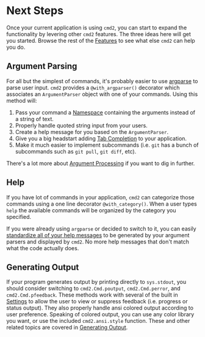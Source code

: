 # Next Steps

Once your current application is using `cmd2`, you can start to expand the functionality by levering
other `cmd2` features. The three ideas here will get you started. Browse the rest of the
[Features](../features/index.md) to see what else `cmd2` can help you do.

## Argument Parsing

For all but the simplest of commands, it's probably easier to use
[argparse](https://docs.python.org/3/library/argparse.html) to parse user input. `cmd2` provides a
`@with_argparser()` decorator which associates an `ArgumentParser` object with one of your commands.
Using this method will:

1.  Pass your command a
    [Namespace](https://docs.python.org/3/library/argparse.html#argparse.Namespace) containing the
    arguments instead of a string of text.
2.  Properly handle quoted string input from your users.
3.  Create a help message for you based on the `ArgumentParser`.
4.  Give you a big headstart adding [Tab Completion](../features/completion.md) to your application.
5.  Make it much easier to implement subcommands (i.e. `git` has a bunch of subcommands such as
    `git pull`, `git diff`, etc).

There's a lot more about [Argument Processing](../features/argument_processing.md) if you want to
dig in further.

## Help

If you have lot of commands in your application, `cmd2` can categorize those commands using a one
line decorator `@with_category()`. When a user types `help` the available commands will be organized
by the category you specified.

If you were already using `argparse` or decided to switch to it, you can easily
[standardize all of your help messages](../features/argument_processing.md#help-messages) to be
generated by your argument parsers and displayed by `cmd2`. No more help messages that don't match
what the code actually does.

## Generating Output

If your program generates output by printing directly to `sys.stdout`, you should consider switching
to `cmd2.Cmd.poutput`, `cmd2.Cmd.perror`, and `cmd2.Cmd.pfeedback`. These methods work with several
of the built in [Settings](../features/settings.md) to allow the user to view or suppress feedback
(i.e. progress or status output). They also properly handle ansi colored output according to user
preference. Speaking of colored output, you can use any color library you want, or use the included
`cmd2.ansi.style` function. These and other related topics are covered in
[Generating Output](../features/generating_output.md).
